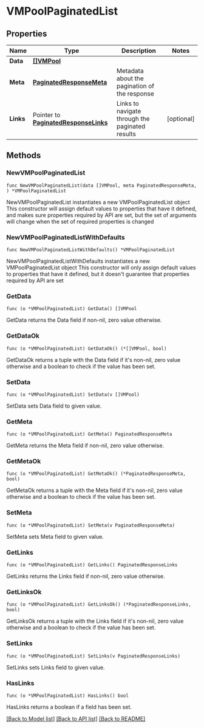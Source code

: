# VMPoolPaginatedList

## Properties

Name | Type | Description | Notes
------------ | ------------- | ------------- | -------------
**Data** | [**[]VMPool**](VMPool.md) |  | 
**Meta** | [**PaginatedResponseMeta**](PaginatedResponseMeta.md) | Metadata about the pagination of the response | 
**Links** | Pointer to [**PaginatedResponseLinks**](PaginatedResponseLinks.md) | Links to navigate through the paginated results | [optional] 

## Methods

### NewVMPoolPaginatedList

`func NewVMPoolPaginatedList(data []VMPool, meta PaginatedResponseMeta, ) *VMPoolPaginatedList`

NewVMPoolPaginatedList instantiates a new VMPoolPaginatedList object
This constructor will assign default values to properties that have it defined,
and makes sure properties required by API are set, but the set of arguments
will change when the set of required properties is changed

### NewVMPoolPaginatedListWithDefaults

`func NewVMPoolPaginatedListWithDefaults() *VMPoolPaginatedList`

NewVMPoolPaginatedListWithDefaults instantiates a new VMPoolPaginatedList object
This constructor will only assign default values to properties that have it defined,
but it doesn't guarantee that properties required by API are set

### GetData

`func (o *VMPoolPaginatedList) GetData() []VMPool`

GetData returns the Data field if non-nil, zero value otherwise.

### GetDataOk

`func (o *VMPoolPaginatedList) GetDataOk() (*[]VMPool, bool)`

GetDataOk returns a tuple with the Data field if it's non-nil, zero value otherwise
and a boolean to check if the value has been set.

### SetData

`func (o *VMPoolPaginatedList) SetData(v []VMPool)`

SetData sets Data field to given value.


### GetMeta

`func (o *VMPoolPaginatedList) GetMeta() PaginatedResponseMeta`

GetMeta returns the Meta field if non-nil, zero value otherwise.

### GetMetaOk

`func (o *VMPoolPaginatedList) GetMetaOk() (*PaginatedResponseMeta, bool)`

GetMetaOk returns a tuple with the Meta field if it's non-nil, zero value otherwise
and a boolean to check if the value has been set.

### SetMeta

`func (o *VMPoolPaginatedList) SetMeta(v PaginatedResponseMeta)`

SetMeta sets Meta field to given value.


### GetLinks

`func (o *VMPoolPaginatedList) GetLinks() PaginatedResponseLinks`

GetLinks returns the Links field if non-nil, zero value otherwise.

### GetLinksOk

`func (o *VMPoolPaginatedList) GetLinksOk() (*PaginatedResponseLinks, bool)`

GetLinksOk returns a tuple with the Links field if it's non-nil, zero value otherwise
and a boolean to check if the value has been set.

### SetLinks

`func (o *VMPoolPaginatedList) SetLinks(v PaginatedResponseLinks)`

SetLinks sets Links field to given value.

### HasLinks

`func (o *VMPoolPaginatedList) HasLinks() bool`

HasLinks returns a boolean if a field has been set.


[[Back to Model list]](../README.md#documentation-for-models) [[Back to API list]](../README.md#documentation-for-api-endpoints) [[Back to README]](../README.md)


